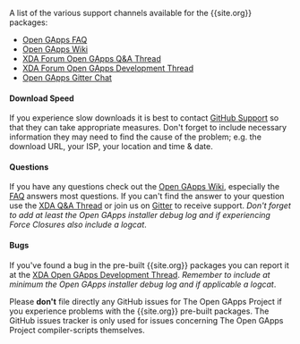 A list of the various support channels available for the {{site.org}} packages:

* [Open GApps FAQ]({{site.support.faq}})
* [Open GApps Wiki]({{site.support.wiki}})
* [XDA Forum Open GApps Q&A Thread]({{site.support.xdaqa}})
* [XDA Forum Open GApps Development Thread]({{site.support.xdadev}})
* [Open GApps Gitter Chat]({{site.support.gitter}})

#### Download Speed
If you experience slow downloads it is best to contact [GitHub Support](https://github.com/contact) so that they can take appropriate measures. Don't forget to include necessary information they may need to find the cause of the problem; e.g. the download URL, your ISP, your location and time & date.

#### Questions
If you have any questions check out the [Open GApps Wiki]({{site.support.wiki}}), especially the [FAQ]({{site.support.faq}}) answers most questions.
If you can't find the answer to your question use the [XDA Q&A Thread]({{site.support.xdaqa}}) or join us on [Gitter]({{site.support.gitter}}) to receive support. *Don't forget to add at least the Open GApps installer debug log and if experiencing Force Closures also include a logcat*.

#### Bugs
If you've found a bug in the pre-built {{site.org}} packages you can report it at the [XDA Open GApps Development Thread]({{site.support.xdadev}}). *Remember to include at minimum the Open GApps installer debug log and if applicable a logcat*.

Please **don't** file directly any GitHub issues for The Open GApps Project if you experience problems with the {{site.org}} pre-built packages. The GitHub issues tracker is only used for issues concerning The Open GApps Project compiler-scripts themselves.
